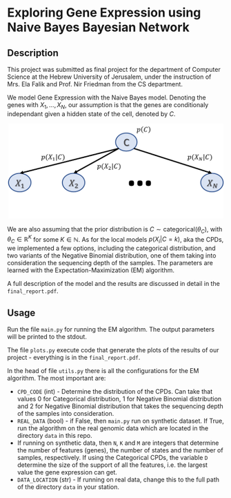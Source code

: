 # Exploring Gene Expression using Naive Bayes Bayesian Network

## Description
This project was submitted as final project for the department of Computer Science at the Hebrew University of Jerusalem, under the instruction of Mrs. Ela Falik and Prof. Nir Friedman from the CS department.

We model Gene Expression with the Naive Bayes model. Denoting the genes with $X_1,\ldots,X_N$, our assumption is that the genes are conditionaly independant given a hidden state of the cell, denoted by $C$.

<div style="text-align: center;">
  <img src="images/naive_bayes.png" width="500">
</div>

We are also assuming that the prior distribution is $C\sim\mathrm{categorical}(\theta_C)$, with $\theta_C\in\mathbb{R}^K$ for some $K\in\mathbb{N}$.
As for the local models $p(X_i | C=k)$, aka the CPDs, we implemented a few options, including the categorical distribution, and two variants of the Negative Binomial distribution, one of them taking into consideration the sequencing depth of the samples.
The parameters are learned with the Expectation-Maximization (EM) algorithm.

A full description of the model and the results are discussed in detail in the `final_report.pdf`.

## Usage
Run the file `main.py` for running the EM algorithm. The output parameters will be printed to the stdout.

The file `plots.py` execute code that generate the plots of the results of our project - everything is in the `final_report.pdf`.

In the head of file `utils.py` there is all the configurations for the EM algorithm. The most important are:
- `CPD_CODE` (int) - Determine the distribution of the CPDs. Can take that values 0 for Categorical distribution, 1 for Negative Binomial distribution and 2 for Negative Binomial distribution that takes the sequencing depth of the samples into consideration.
- `REAL_DATA` (bool) - if False, then `main.py` run on synthetic dataset. If True, run the algorithm on the real genomic data which are located in the directory `data` in this repo.
- If running on synthetic data, then `N`, `K` and `M` are integers that determine the number of features (genes), the number of states and the number of samples, respectively. If using the Categorical CPDs, the variable `D` determine the size of the support of all the features, i.e. the largest value the gene expression can get.
- `DATA_LOCATION` (str) - If running on real data, change this to the full path of the directory `data` in your station.

